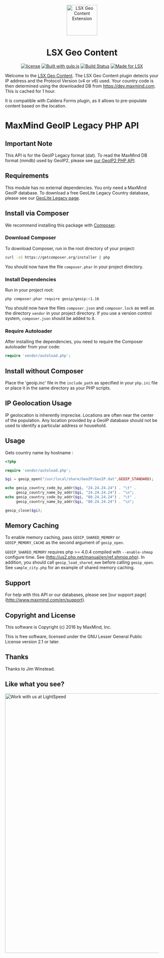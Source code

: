 <p align="center"><a target="_blank" href="https://lsx.lsdev.biz/"><img width="100px;" src="https://lsx.lsdev.biz/wp-content/uploads/2019/02/geolocate_550_x550_480.png" alt="LSX Geo Content Extension"></a>
</p>
<h1 align="center">LSX Geo Content</h1>

<p align="center">
	  <a href="https://www.gnu.org/licenses/gpl-3.0.en.html"><img src="https://poser.pugx.org/woocommerce/woocommerce/license" alt="license"></a>
    <a href="http://gulpjs.com/"><img src="https://img.shields.io/badge/built%20with-gulp.js-green.svg" alt="Built with gulp.js"></a>
  	<a href="https://travis-ci.org/github/lightspeeddevelopment/lsx-geo-content"><img src="https://travis-ci.org/lightspeeddevelopment/lsx-geo-content.svg?branch=master" alt="Build Status"></a>
    <a href="https://lsx.lsdev.biz/"><img src="https://lsx.lsdev.biz/wp-content/uploads/2019/06/Designed-for-LSX-Theme-blue.png" alt="Made for LSX"></a>
</p>

Welcome to the [LSX Geo Content](https://lsx.lsdev.biz/documentation/lsx-geo-content/). The LSX Geo Content plugin detects your IP address and the Protocol Version (v4 or v6) used. Your country code is then determined using the downloaded DB from https://dev.maxmind.com. This is cached for 1 hour.

It is compatible with Caldera Forms plugin, as it allows to pre-populate content based on the location.


# MaxMind GeoIP Legacy PHP API #

## Important Note ##

This API is for the GeoIP Legacy format (dat). To read the MaxMind DB format
(mmdb) used by GeoIP2, please see
[our GeoIP2 PHP API](https://github.com/maxmind/GeoIP2-php).

## Requirements ##

This module has no external dependencies. You only need a MaxMind GeoIP
database. To download a free GeoLite Legacy Country database, please see
our [GeoLite Legacy page](http://dev.maxmind.com/geoip/legacy/geolite).

## Install via Composer ##

We recommend installing this package with [Composer](http://getcomposer.org/).

### Download Composer ###

To download Composer, run in the root directory of your project:

```bash
curl -sS https://getcomposer.org/installer | php
```

You should now have the file `composer.phar` in your project directory.

### Install Dependencies ###

Run in your project root:

```
php composer.phar require geoip/geoip:~1.16
```

You should now have the files `composer.json` and `composer.lock` as well as
the directory `vendor` in your project directory. If you use a version control
system, `composer.json` should be added to it.

### Require Autoloader ###

After installing the dependencies, you need to require the Composer autoloader
from your code:

```php
require 'vendor/autoload.php';
```

## Install without Composer ##

Place the 'geoip.inc' file in the `include_path` as specified in your
`php.ini` file or place it in the same directory as your PHP scripts.


## IP Geolocation Usage ##

IP geolocation is inherently imprecise. Locations are often near the center of
the population. Any location provided by a GeoIP database should not be used to
identify a particular address or household.

## Usage ##

Gets country name by hostname :

```php
<?php

require 'vendor/autoload.php';

$gi = geoip_open("/usr/local/share/GeoIP/GeoIP.dat",GEOIP_STANDARD);

echo geoip_country_code_by_addr($gi, "24.24.24.24") . "\t" .
     geoip_country_name_by_addr($gi, "24.24.24.24") . "\n";
echo geoip_country_code_by_addr($gi, "80.24.24.24") . "\t" .
     geoip_country_name_by_addr($gi, "80.24.24.24") . "\n";

geoip_close($gi);
```

## Memory Caching ##

To enable memory caching, pass `GEOIP_SHARED_MEMORY` or `GEOIP_MEMORY_CACHE`
as the second argument of `geoip_open`.

`GEOIP_SHARED_MEMORY` requires php >= 4.0.4 compiled with `--enable-shmop`
configure time.  See (http://us2.php.net/manual/en/ref.shmop.php).
In addition, you should call `geoip_load_shared_mem` before calling
`geoip_open`.  See `sample_city.php` for an example of shared memory caching.

## Support ##

For help with this API or our databases, please see [our support page]
(http://www.maxmind.com/en/support).

## Copyright and License ##

This software is Copyright (c) 2016 by MaxMind, Inc.

This is free software, licensed under the GNU Lesser General Public License
version 2.1 or later.

## Thanks ##

Thanks to Jim Winstead.

## Like what you see?
<a href="https://www.lsdev.biz/contact/"><img src="https://www.lsdev.biz/wp-content/uploads/2020/02/work-with-lightspeed.png" width="850" alt="Work with us at LightSpeed"></a>
